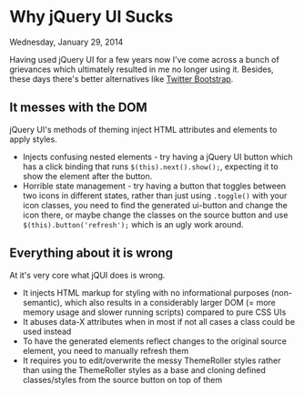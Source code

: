 Why jQuery UI Sucks
=====
Wednesday, January 29, 2014

Having used jQuery UI for a few years now I've come across a bunch of grievances which ultimately resulted in me no longer using it. Besides, these days there's better alternatives like [Twitter Bootstrap](http://getbootstrap.com).

It messes with the DOM
-----

jQuery UI's methods of theming inject HTML attributes and elements to apply styles.

 * Injects confusing nested elements - try having a jQuery UI button which has a click binding that runs `$(this).next().show();`, expecting it to show the element after the button.
 * Horrible state management - try having a button that toggles between two icons in different states, rather than just using `.toggle()` with your icon classes, you need to find the generated ui-button and change the icon there, or maybe change the classes on the source button and use `$(this).button('refresh');` which is an ugly work around.

Everything about it is wrong
-----

At it's very core what jQUI does is wrong.

 * It injects HTML markup for styling with no informational purposes (non-semantic), which also results in a considerably larger DOM (= more memory usage and slower running scripts) compared to pure CSS UIs 
 * It abuses data-X attributes when in most if not all cases a class could be used instead
 * To have the generated elements reflect changes to the original source element, you need to manually refresh them
 * It requires you to edit/overwrite the messy ThemeRoller styles rather than using the ThemeRoller styles as a base and cloning defined classes/styles from the source button on top of them